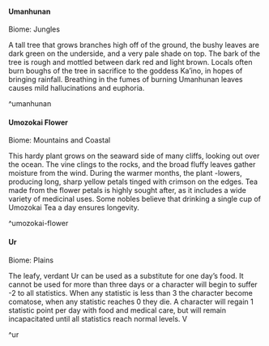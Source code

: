 #### Umanhunan

Biome: Jungles

A tall tree that grows branches high off of the ground, the bushy leaves are dark green on the underside, and a very pale shade on top. The bark of the tree is rough and mottled between dark red and light brown. Locals often burn boughs of the tree in sacrifice to the goddess Ka’ino, in hopes of bringing rainfall. Breathing in the fumes of burning Umanhunan leaves causes mild hallucinations and euphoria. 

^umanhunan

#### Umozokai Flower

Biome: Mountains and Coastal

This hardy plant grows on the seaward side of many cliffs, looking out over the ocean. The vine clings to the rocks, and the broad fluffy leaves gather moisture from the wind. During the warmer months, the plant -lowers, producing long, sharp yellow petals tinged with crimson on the edges. Tea made from the flower petals is highly sought after, as it includes a wide variety of medicinal uses. Some nobles believe that drinking a single cup of Umozokai Tea a day ensures longevity. 

^umozokai-flower

#### Ur

Biome: Plains

The leafy, verdant Ur can be used as a substitute for one day’s food. It cannot be used for more than three days or a character will begin to suffer -2 to all statistics. When any statistic is less than 3 the character become comatose, when any statistic reaches 0 they die. A character will regain 1 statistic point per day with food and medical care, but will remain incapacitated until all statistics reach normal levels. V 

^ur


